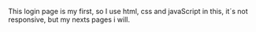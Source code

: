 This login page is my first, so I use html, css and javaScript in this, it´s not responsive, but my nexts pages i will.
